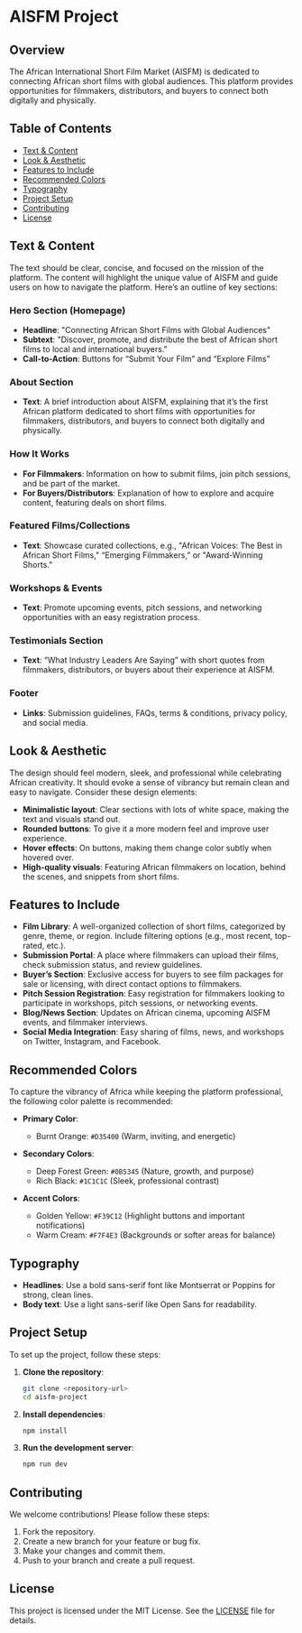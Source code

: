 # AISFM Project

## Overview

The African International Short Film Market (AISFM) is dedicated to connecting African short films with global audiences. This platform provides opportunities for filmmakers, distributors, and buyers to connect both digitally and physically.

## Table of Contents

- [Text & Content](#text--content)
- [Look & Aesthetic](#look--aesthetic)
- [Features to Include](#features-to-include)
- [Recommended Colors](#recommended-colors)
- [Typography](#typography)
- [Project Setup](#project-setup)
- [Contributing](#contributing)
- [License](#license)

## Text & Content

The text should be clear, concise, and focused on the mission of the platform. The content will highlight the unique value of AISFM and guide users on how to navigate the platform. Here’s an outline of key sections:

### Hero Section (Homepage)

- **Headline**: "Connecting African Short Films with Global Audiences"
- **Subtext**: "Discover, promote, and distribute the best of African short films to local and international buyers."
- **Call-to-Action**: Buttons for “Submit Your Film” and “Explore Films”

### About Section

- **Text**: A brief introduction about AISFM, explaining that it’s the first African platform dedicated to short films with opportunities for filmmakers, distributors, and buyers to connect both digitally and physically.

### How It Works

- **For Filmmakers**: Information on how to submit films, join pitch sessions, and be part of the market.
- **For Buyers/Distributors**: Explanation of how to explore and acquire content, featuring deals on short films.

### Featured Films/Collections

- **Text**: Showcase curated collections, e.g., "African Voices: The Best in African Short Films," “Emerging Filmmakers,” or "Award-Winning Shorts."

### Workshops & Events

- **Text**: Promote upcoming events, pitch sessions, and networking opportunities with an easy registration process.

### Testimonials Section

- **Text**: “What Industry Leaders Are Saying” with short quotes from filmmakers, distributors, or buyers about their experience at AISFM.

### Footer

- **Links**: Submission guidelines, FAQs, terms & conditions, privacy policy, and social media.

## Look & Aesthetic

The design should feel modern, sleek, and professional while celebrating African creativity. It should evoke a sense of vibrancy but remain clean and easy to navigate. Consider these design elements:

- **Minimalistic layout**: Clear sections with lots of white space, making the text and visuals stand out.
- **Rounded buttons**: To give it a more modern feel and improve user experience.
- **Hover effects**: On buttons, making them change color subtly when hovered over.
- **High-quality visuals**: Featuring African filmmakers on location, behind the scenes, and snippets from short films.

## Features to Include

- **Film Library**: A well-organized collection of short films, categorized by genre, theme, or region. Include filtering options (e.g., most recent, top-rated, etc.).
- **Submission Portal**: A place where filmmakers can upload their films, check submission status, and review guidelines.
- **Buyer’s Section**: Exclusive access for buyers to see film packages for sale or licensing, with direct contact options to filmmakers.
- **Pitch Session Registration**: Easy registration for filmmakers looking to participate in workshops, pitch sessions, or networking events.
- **Blog/News Section**: Updates on African cinema, upcoming AISFM events, and filmmaker interviews.
- **Social Media Integration**: Easy sharing of films, news, and workshops on Twitter, Instagram, and Facebook.

## Recommended Colors

To capture the vibrancy of Africa while keeping the platform professional, the following color palette is recommended:

- **Primary Color**: 
  - Burnt Orange: `#D35400` (Warm, inviting, and energetic)
  
- **Secondary Colors**: 
  - Deep Forest Green: `#0B5345` (Nature, growth, and purpose)
  - Rich Black: `#1C1C1C` (Sleek, professional contrast)
  
- **Accent Colors**: 
  - Golden Yellow: `#F39C12` (Highlight buttons and important notifications)
  - Warm Cream: `#F7F4E3` (Backgrounds or softer areas for balance)

## Typography

- **Headlines**: Use a bold sans-serif font like Montserrat or Poppins for strong, clean lines.
- **Body text**: Use a light sans-serif like Open Sans for readability.

## Project Setup

To set up the project, follow these steps:

1. **Clone the repository**:
   ```bash
   git clone <repository-url>
   cd aisfm-project
   ```

2. **Install dependencies**:
   ```bash
   npm install
   ```

3. **Run the development server**:
   ```bash
   npm run dev
   ```

## Contributing

We welcome contributions! Please follow these steps:

1. Fork the repository.
2. Create a new branch for your feature or bug fix.
3. Make your changes and commit them.
4. Push to your branch and create a pull request.

## License

This project is licensed under the MIT License. See the [LICENSE](LICENSE) file for details.
